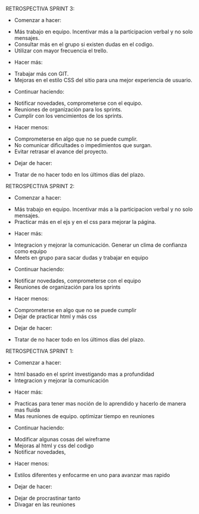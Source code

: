 RETROSPECTIVA SPRINT 3:

- Comenzar a hacer:
* Más trabajo en equipo. Incentivar más a la participacion verbal y no solo mensajes.
* Consultar más en el grupo si existen dudas en el codigo.
* Utilizar con mayor frecuencia el trello.

- Hacer más:
* Trabajar más con GIT.
* Mejoras en el estilo CSS del sitio para una mejor experiencia de usuario.

- Continuar haciendo:
* Notificar novedades, comprometerse con el equipo.
* Reuniones de organización para los sprints.
* Cumplir con los vencimientos de los sprints.

- Hacer menos:
* Comprometerse en algo que no se puede cumplir.
* No comunicar dificultades o impedimientos que surgan.
* Evitar retrasar el avance del proyecto. 

- Dejar de hacer:
* Tratar de no hacer todo en los últimos días del plazo.


RETROSPECTIVA SPRINT 2:

- Comenzar a hacer:
* Más trabajo en equipo. Incentivar más a la participacion verbal y no solo mensajes.
* Practicar más en el ejs y en el css para mejorar la página.

- Hacer más:
* Integracion y mejorar la comunicación. Generar un clima de confianza como equipo
* Meets en grupo para sacar dudas y trabajar en equipo

- Continuar haciendo:
* Notificar novedades, comprometerse con el equipo
* Reuniones de organización para los sprints

- Hacer menos:
* Comprometerse en algo que no se puede cumplir
* Dejar de practicar html y más css

- Dejar de hacer:
* Tratar de no hacer todo en los últimos días del plazo.



RETROSPECTIVA SPRINT 1:

* Comenzar a hacer:
- html basado en el sprint investigando mas a profundidad
- Integracion y mejorar la comunicación 

* Hacer más:
- Practicas para tener mas noción de lo aprendido y hacerlo de manera mas fluida
- Mas reuniones de equipo. optimizar tiempo en reuniones

* Continuar haciendo:
- Modificar algunas cosas del wireframe
- Mejoras al html y css del codigo
- Notificar novedades,

* Hacer menos:
- Estilos diferentes y enfocarme en uno para avanzar mas rapido

* Dejar de hacer:
- Dejar de procrastinar tanto
- Divagar en las reuniones